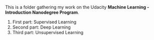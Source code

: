 This is a folder gathering my work on the Udacity **Machine Learning - Introduction Nanodegree Program**.   

1. First part: Supervised Learning
2. Second part: Deep Learning
3. Third part: Unsupervised Learning
